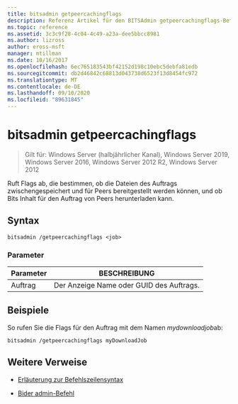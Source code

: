 ```yaml
---
title: bitsadmin getpeercachingflags
description: Referenz Artikel für den BITSAdmin getpeercachingflags-Befehl, der Flags abruft, die bestimmen, ob die Dateien des Auftrags zwischengespeichert und für Peers bereitgestellt werden können, und ob Bits Inhalt für den Auftrag von Peers herunterladen kann.
ms.topic: reference
ms.assetid: 3c3c9f28-4c04-4c49-a23a-dee5bbcc8981
ms.author: lizross
author: eross-msft
manager: mtillman
ms.date: 10/16/2017
ms.openlocfilehash: 6ec765183543bf42152d198c10ebc5debfa81edb
ms.sourcegitcommit: db2d46842c68813d043738d6523f13d8454fc972
ms.translationtype: MT
ms.contentlocale: de-DE
ms.lasthandoff: 09/10/2020
ms.locfileid: "89631845"
---
```

# <a name="bitsadmin-getpeercachingflags"></a>bitsadmin getpeercachingflags

> Gilt für: Windows Server (halbjährlicher Kanal), Windows Server 2019, Windows Server 2016, Windows Server 2012 R2, Windows Server 2012

Ruft Flags ab, die bestimmen, ob die Dateien des Auftrags zwischengespeichert und für Peers bereitgestellt werden können, und ob Bits Inhalt für den Auftrag von Peers herunterladen kann.

## <a name="syntax"></a>Syntax

```
bitsadmin /getpeercachingflags <job>
```

### <a name="parameters"></a>Parameter

| Parameter | BESCHREIBUNG |
| -------------- | -------------- |
| Auftrag | Der Anzeige Name oder GUID des Auftrags. |

## <a name="examples"></a>Beispiele

So rufen Sie die Flags für den Auftrag mit dem Namen *mydownloadjob*ab:

```
bitsadmin /getpeercachingflags myDownloadJob
```

## <a name="additional-references"></a>Weitere Verweise

- [Erläuterung zur Befehlszeilensyntax](command-line-syntax-key.md)

- [Bider admin-Befehl](bitsadmin.md)
